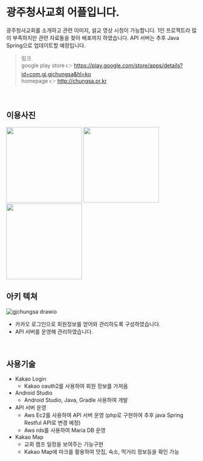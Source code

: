 # 광주청사교회 어플입니다.
광주청사교회를 소개하고 관련 이미지, 설교 영상 시청이 가능합니다.
1인 프로젝트라 많이 부족하지만 관련 자료들을 찾아 배포까지 하였습니다.
API 서버는 추후 Java Spring으로 업데이트할 예정입니다.

> 링크<br>
google play store 👉 https://play.google.com/store/apps/details?id=com.gj.gjchungsa&hl=ko<br>
homepage  👉 http://chungsa.or.kr

<br>

## 이용사진
<img src="https://github.com/user-attachments/assets/7c844a7a-5f32-4593-bd83-deab14b8ae9f" width="200">
<img src="https://github.com/user-attachments/assets/8ceaf8e3-bc93-40d5-af7c-77467b79a54e" width="200">
<img src="https://github.com/user-attachments/assets/e941b0c6-93a7-4d8e-957f-c0f6a83c3e7c" width="200">


<br>

## 아키 텍쳐
![gjchungsa drawio](https://github.com/user-attachments/assets/701cdd53-56c0-4d98-9965-8eb76a7453c5)

- 카카오 로그인으로 회원정보를 얻어와 관리하도록 구성하였습니다.
- API 서버를 운영해 관리하였습니다.

<br>

## 사용기술
 - Kakao Login
   - Kakao oauth2를 사용하여 회원 정보를 가져옴
 - Android Studio
   - Android Studio, Java, Gradle 사용하여 개발
 - API 서버 운영
   - Aws Ec2를 사용하여 API 서버 운영 (php로 구현하여 추후 java Spring Restful API로 변경 예정)
   - Aws rds를 사용하여 Maria DB 운영
 - Kakao Map
   - 교회 캠프 일정을 보여주는 기능구현
   - Kakao Map에 마크를 활용하여 맛집, 숙소, 먹거리 정보등을 확인 가능











